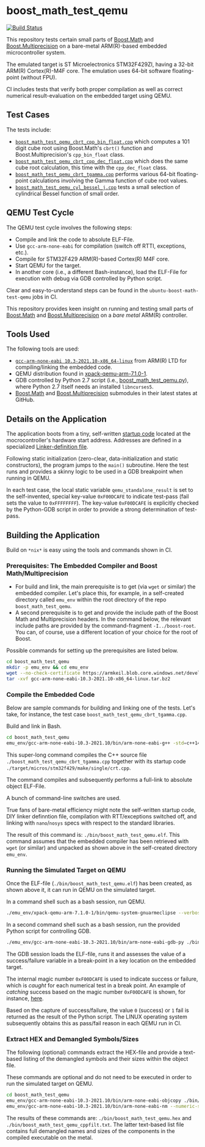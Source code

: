 boost_math_test_qemu
==================

[![Build Status](https://github.com/ckormanyos/boost_math_test_qemu/actions/workflows/boost_math_test_qemu.yml/badge.svg)](https://github.com/ckormanyos/boost_math_test_qemu/actions)

This repository tests certain small parts of
[Boost.Math](https://github.com/boostorg/math)
and
[Boost.Multiprecision](https://github.com/boostorg/multiprecision)
on a bare-metal ARM(R)-based embedded microcontroller system.

The emulated target is ST Microelectronics STM32F429ZI,
having a 32-bit ARM(R) Cortex(R)-M4F core.
The emulation uses 64-bit software floating-point (without FPU).

CI includes tests that verify both proper compilation
as well as correct numerical result-evaluation on the
embedded target using QEMU.

## Test Cases

The tests include:
  - [`boost_math_test_qemu_cbrt_cpp_bin_float.cpp`](./boost_math_test_qemu_cbrt_cpp_bin_float.cpp) which computes a $101$ digit cube root using Boost.Math's `cbrt()` function and Boost.Multiprecision's `cpp_bin_float` class.
  - [`boost_math_test_qemu_cbrt_cpp_dec_float.cpp`](./boost_math_test_qemu_cbrt_cpp_dec_float.cpp) which does the same cube root calculation, this time with the `cpp_dec_float` class.
  - [`boost_math_test_qemu_cbrt_tgamma.cpp`](./boost_math_test_qemu_cbrt_tgamma.cpp) performs various 64-bit floating-point calculations involving the Gamma function of cube root values.
  - [`boost_math_test_qemu_cyl_bessel_j.cpp`](./boost_math_test_qemu_cyl_bessel_j.cpp) tests a small selection of cylindrical Bessel function of small order.

## QEMU Test Cycle

The QEMU test cycle involves the following steps:
  - Compile and link the code to absolute ELF-File.
  - Use `gcc-arm-none-eabi` for compilation (switch off RTTI, exceptions, etc.).
  - Compile for STM32F429 ARM(R)-based Cortex(R) M4F core.
  - Start QEMU for the target.
  - In another core (i.e., a different Bash-instance), load the ELF-File for execution with debug via GDB controlled by Python script.

Clear and easy-to-understand steps can be found in the
`ubuntu-boost-math-test-qemu` jobs in CI.

This repository provides keen insight on running and testing
small parts of
[Boost.Math](https://github.com/boostorg/math)
and
[Boost.Multiprecision](https://github.com/boostorg/multiprecision)
on a _bare_ _metal_ ARM(R) controller.

## Tools Used

The following tools are used:
  - [`gcc-arm-none-eabi 10.3-2021.10-x86_64-linux`](https://developer.arm.com/downloads/-/gnu-rm) from ARM(R) LTD for compiling/linking the embedded code.
  - QEMU distribution found in [xpack-qemu-arm-7.1.0-1](https://github.com/xpack-dev-tools/qemu-arm-xpack/releases).
  - GDB controlled by Python 2.7 script (i.e., [boost_math_test_qemu.py](./target/build/boost_math_test_qemu.py)), where Python 2.7 itself needs an installed `libncurses5`.
  - [Boost.Math](https://github.com/boostorg/math) and [Boost.Multiprecision](https://github.com/boostorg/multiprecision) submodules in their latest states at GitHub.

## Details on the Application

The application boots from a tiny, self-written
[startup code](./target/micros/stm32f429/make/single/crt.cpp)
located at the mocrocontroller's hardware start address.
Addresses are defined in a specialized
[Linker-definition file](./target/micros/stm32f429/make/stm32f429.ld).

Following static initialization (zero-clear, data-initialization
and static constructors), the program jumps to
the `main()` subroutine. Here the test runs and provides
a skinny logic to be used in a GDB breakpoint when running
in QEMU.

In each test case, the local static variable `qemu_standalone_result`
is set to the self-invented, special key-value `0xF00DCAFE`
to indicate test-pass (fail sets the value to `0xFFFFFFFF`).
The key-value `0xF00DCAFE` is explicitly checked by the Python-GDB script
in order to provide a strong determination of test-pass.

## Building the Application

Build on `*nix*` is easy using the tools and commands
shown in CI.

### Prerequisites: The Embedded Compiler and Boost Math/Multiprecision

  - For build and link, the main prerequisite is to get (via `wget` or similar)
  the embedded compiler. Let's place this, for example, in a self-created
  directory called `emu_env` within the root directory of the repo
  `boost_math_test_qemu`.
  - A second prerequisite is to get and provide the include path of
  the Boost Math and Multiprecision headers. In the command below,
  the relevant include paths are provided by the command-fragment `-I../boost-root`.
  You can, of course, use a different location of your choice for the root of Boost.

Possible commands for setting up the prerequisites are listed below.

```sh
cd boost_math_test_qemu
mkdir -p emu_env && cd emu_env
wget --no-check-certificate https://armkeil.blob.core.windows.net/developer/Files/downloads/gnu-rm/10.3-2021.10/gcc-arm-none-eabi-10.3-2021.10-x86_64-linux.tar.bz2
tar -xvf gcc-arm-none-eabi-10.3-2021.10-x86_64-linux.tar.bz2
```

### Compile the Embedded Code

Below are sample commands for building and linking one of the tests.
Let's take, for instance, the test case `boost_math_test_qemu_cbrt_tgamma.cpp`.

Build and link in Bash.

```sh
cd boost_math_test_qemu
emu_env/gcc-arm-none-eabi-10.3-2021.10/bin/arm-none-eabi-g++ -std=c++14 -Wall -Wextra -Wpedantic -O2 -g -gdwarf-2 -ffunction-sections -fdata-sections -x c++ -fno-rtti -fno-use-cxa-atexit -fno-exceptions -fno-nonansi-builtins -fno-threadsafe-statics -fno-enforce-eh-specs -ftemplate-depth=128 -mcpu=cortex-m4 -mtune=cortex-m4 -mthumb -mfloat-abi=soft -mno-unaligned-access -mno-long-calls -DBOOST_MATH_TEST_QEMU_STANDALONE_MAIN -I. -I../boost-root ./boost_math_test_qemu_cbrt_tgamma.cpp ./target/micros/stm32f429/make/single/crt.cpp -nostartfiles -Wl,--gc-sections -Wl,-Map,./bin/boost_math_test_qemu.map -T ./target/micros/stm32f429/make/stm32f429.ld -Wl,--print-memory-usage --specs=nano.specs --specs=nosys.specs -o ./bin/boost_math_test_qemu.elf
```

This super-long command compiles the C++ source file
`./boost_math_test_qemu_cbrt_tgamma.cpp`
together with its startup code
`./target/micros/stm32f429/make/single/crt.cpp`.

The command compiles and subsequently performs a full-link
to absolute object ELF-File.

A bunch of command-line switches are used.

True fans of bare-metal efficiency might note the
self-written startup code, DIY linker definntion file,
compilation with RTT/exceptions switched off,
and linking with `nano`/`nosys` specs with respect
to the standard libraries.

The result of this command is: `./bin/boost_math_test_qemu.elf`.
This command assumes that the embedded compiler has been retrieved
with `wget` (or similar) and unpacked as shown above
in the self-created directory `emu_env`.

### Running the Simulated Target on QEMU

Once the ELF-file (`./bin/boost_math_test_qemu.elf`) has been created,
as shown above it, it can run in QEMU on the simulated target.

In a command shell such as a bash session, run QEMU.

```sh
./emu_env/xpack-qemu-arm-7.1.0-1/bin/qemu-system-gnuarmeclipse --verbose --mcu STM32F429ZI --nographic --gdb tcp::9999 -d unimp,guest_errors &
```

In a second command shell such as a bash session, run the provided Python script
for controlling GDB.

```sh
./emu_env/gcc-arm-none-eabi-10.3-2021.10/bin/arm-none-eabi-gdb-py ./bin/boost_math_test_qemu.elf -x ./target/build/boost_math_test_qemu.py
```

The GDB session loads the ELF-file, runs it and
assesses the value of a success/failure variable in a break-point
in a key location on the embedded target.

The internal magic number `0xF00DCAFE` is used to indicate
success or failure, which is _caught_ for each numerical test
in a break point.
An example of _catching_ success based on the magic number
`0xF00DCAFE` is shown, for instance,
[here](https://github.com/ckormanyos/boost_math_test_qemu/blob/6be4ed755d56408925e2d8c40d9230a5c3fd3076/boost_math_test_qemu_cyl_bessel_j.cpp#L141).

Based on the capture of success/failure, the value `0` (success)
or `1` fail is returned as the result of the Python script.
The LINUX operating system subsequently obtains this as pass/fail
reason in each QEMU run in CI.

### Extract HEX and Demangled Symbols/Sizes

The following (optional) commands extract the HEX-file and provide a text-based listing
of the demangled symbols and their sizes within the object file.

These commands are optional and do not need to be executed in order to run
the simulated target on QEMU.


```sh
cd boost_math_test_qemu
emu_env/gcc-arm-none-eabi-10.3-2021.10/bin/arm-none-eabi-objcopy ./bin/boost_math_test_qemu.elf -O ihex ./bin/boost_math_test_qemu.hex
emu_env/gcc-arm-none-eabi-10.3-2021.10/bin/arm-none-eabi-nm --numeric-sort --print-size ./bin/boost_math_test_qemu.elf | emu_env/gcc-arm-none-eabi-10.3-2021.10/bin/arm-none-eabi-c++filt > ./bin/boost_math_test_qemu_cppfilt.txt
```

The results of these commands are: `./bin/boost_math_test_qemu.hex`
and `./bin/boost_math_test_qemu_cppfilt.txt`. The latter text-based
list file contains full demangled names and sizes of the components
in the compiled executable on the metal.

